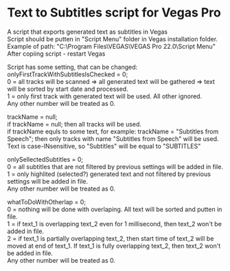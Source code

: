 # Text to Subtitles script for Vegas Pro
A script that exports generated text as subtitles in Vegas   
Script should be putten in "Script Menu" folder in Vegas installation folder. Example of path: "C:\Program Files\VEGAS\VEGAS Pro 22.0\Script Menu"  
After copiing script - restart Vegas  

Script has some setting, that can be changed:  
onlyFirstTrackWithSubtitlesIsChecked = 0;  
0 = all tracks will be scanned => all generated text will be gathered => text will be sorted by start date and processed.  
1 = only first track with generated text will be used. All other ignored.  
Any other number will be treated as 0.

trackName = null;  
if trackName = null; then all tracks will be used.  
if trackName equls to some text, for example: trackName = "Subtitles from Speech"; then only tracks with name "Subtitles from Speech" will be used. Text is case-INsensitive, so "Subtitles" will be equal to "SUBTITLES"  

onlySellectedSubtitles = 0;  
0 = all subtitles that are not filtered by previous settings will be added in file.  
1 = only highlited (selected?) generated text and not filtered by previous settings will be added in file.  
Any other number will be treated as 0.  

whatToDoWithOtherlap = 0;  
0 = nothing will be done with overlaping. All text will be sorted and putten in file.  
1 = if text_1 is overlapping text_2 even for 1 millisecond, then text_2 won't be added in file.  
2 = if text_1 is partially overlapping text_2, then start time of text_2 will be moved at end of text_1. If text_1 is fully overlapping text_2, then text_2 won't be added in file.  
Any other number will be treated as 0.  

